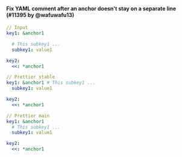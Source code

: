 #### Fix YAML comment after an anchor doesn't stay on a separate line (#11395 by @wafuwafu13)

<!-- Optional description if it makes sense. -->

<!-- prettier-ignore -->
```yaml
// Input
key1: &anchor1

  # This subkey1 ...
  subkey1: value1

key2:
  <<: *anchor1

// Prettier stable
key1: &anchor1 # This subkey1 ...
  subkey1: value1

key2:
  <<: *anchor1

// Prettier main
key1: &anchor1
  # This subkey1 ...
  subkey1: value1

key2:
  <<: *anchor1

```
